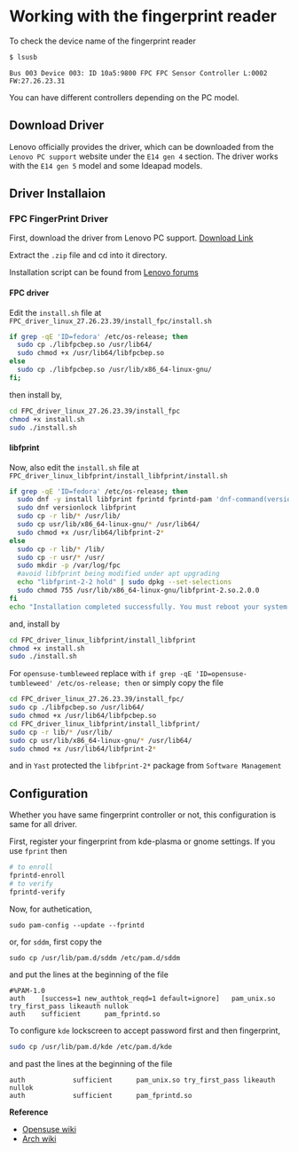 # Working with the fingerprint reader

To check the device name of the fingerprint reader
```bash
$ lsusb
```
```
Bus 003 Device 003: ID 10a5:9800 FPC FPC Sensor Controller L:0002 FW:27.26.23.31
```
You can have different controllers depending on the PC model.


## Download Driver
Lenovo officially provides the driver, which can be downloaded from the `Lenovo PC support` website under the `E14 gen 4` section. The driver works with the `E14 gen 5` model and some Ideapad models.

## Driver Installaion

### FPC FingerPrint Driver
First, download the driver from Lenovo PC support. [Download Link](https://download.lenovo.com/pccbbs/mobiles/r1slm02w.zip)

Extract the `.zip` file and cd into it directory.

Installation script can be found from [Lenovo forums](https://forums.lenovo.com/t5/Fedora/Fingerprint-reader-FPC-10a5-9800-IdeaBook-15-G4-IPA/m-p/5255485?page=1#6242266)

#### FPC driver

Edit the `install.sh` file at `FPC_driver_linux_27.26.23.39/install_fpc/install.sh`
```bash
if grep -qE 'ID=fedora' /etc/os-release; then
  sudo cp ./libfpcbep.so /usr/lib64/
  sudo chmod +x /usr/lib64/libfpcbep.so
else
  sudo cp ./libfpcbep.so /usr/lib/x86_64-linux-gnu/
fi;
```
then install by,
```bash
cd FPC_driver_linux_27.26.23.39/install_fpc
chmod +x install.sh
sudo ./install.sh
```

#### libfprint

Now, also edit the `install.sh` file at `FPC_driver_linux_libfprint/install_libfprint/install.sh`
```bash
if grep -qE 'ID=fedora' /etc/os-release; then
  sudo dnf -y install libfprint fprintd fprintd-pam 'dnf-command(versionlock)'
  sudo dnf versionlock libfprint
  sudo cp -r lib/* /usr/lib/
  sudo cp usr/lib/x86_64-linux-gnu/* /usr/lib64/
  sudo chmod +x /usr/lib64/libfprint-2*
else
  sudo cp -r lib/* /lib/
  sudo cp -r usr/* /usr/
  sudo mkdir -p /var/log/fpc
  #avoid libfprint being modified under apt upgrading
  echo "libfprint-2-2 hold" | sudo dpkg --set-selections
  sudo chmod 755 /usr/lib/x86_64-linux-gnu/libfprint-2.so.2.0.0
fi
echo "Installation completed successfully. You must reboot your system."
```
and, install by

```bash
cd FPC_driver_linux_libfprint/install_libfprint
chmod +x install.sh
sudo ./install.sh
```


For `opensuse-tumbleweed` replace with `if grep -qE 'ID=opensuse-tumbleweed' /etc/os-release; then`
or simply copy the file
```bash
cd FPC_driver_linux_27.26.23.39/install_fpc/
sudo cp ./libfpcbep.so /usr/lib64/
sudo chmod +x /usr/lib64/libfpcbep.so
cd FPC_driver_linux_libfprint/install_libfprint/
sudo cp -r lib/* /usr/lib/
sudo cp usr/lib/x86_64-linux-gnu/* /usr/lib64/
sudo chmod +x /usr/lib64/libfprint-2*
```
and in `Yast` protected the `libfprint-2*` package from `Software Management`

## Configuration
Whether you have same fingerprint controller or not, this configuration is same for all driver.

First, register your fingerprint from kde-plasma or gnome settings.
If you use `fprint` then
```bash
# to enroll
fprintd-enroll
# to verify
fprintd-verify
```
Now, for authetication,
```
sudo pam-config --update --fprintd
```

or, for `sddm`, first copy the
```
sudo cp /usr/lib/pam.d/sddm /etc/pam.d/sddm
```
and put the lines at the beginning of the file
```
#%PAM-1.0
auth    [success=1 new_authtok_reqd=1 default=ignore]   pam_unix.so try_first_pass likeauth nullok
auth    sufficient      pam_fprintd.so
```
To configure `kde` lockscreen to accept password first and then fingerprint,
```bash
sudo cp /usr/lib/pam.d/kde /etc/pam.d/kde
```
and past the lines at the beginning of the file
```
auth 			sufficient  	pam_unix.so try_first_pass likeauth nullok
auth 			sufficient  	pam_fprintd.so
```

**Reference**

- [Opensuse wiki](https://en.opensuse.org/SDB:Using_fingerprint_authentication)
- [Arch wiki](https://wiki.archlinux.org/title/fprint)
